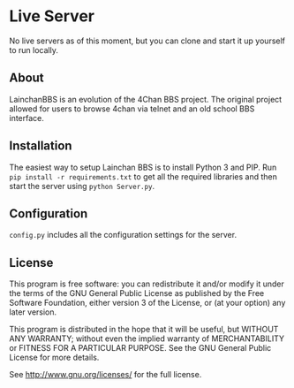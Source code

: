 Live Server
===========

No live servers as of this moment, but you can clone and start it up yourself to run locally.

About
-----

LainchanBBS is an evolution of the 4Chan BBS project. The original project allowed
for users to browse 4chan via telnet and an old school BBS interface.

Installation
------------

The easiest way to setup Lainchan BBS is to install Python 3 and PIP. Run 
`pip install -r requirements.txt` to get all the required libraries and then 
start the server using `python Server.py`.

Configuration
-------------

`config.py` includes all the configuration settings for the server.

License
-------

This program is free software: you can redistribute it and/or modify
it under the terms of the GNU General Public License as published by
the Free Software Foundation, either version 3 of the License, or
(at your option) any later version.

This program is distributed in the hope that it will be useful,
but WITHOUT ANY WARRANTY; without even the implied warranty of
MERCHANTABILITY or FITNESS FOR A PARTICULAR PURPOSE.  See the
GNU General Public License for more details.

See <http://www.gnu.org/licenses/> for the full license.
